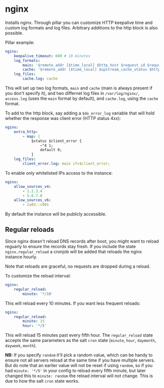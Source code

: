 nginx
=====

Installs nginx. Through pillar you can customize HTTP keepalive time and custom log formats and log
files. Arbitrary additions to the http block is also possible.

Pillar example:

```yaml
nginx:
    keepalive_timeout: 600 # 10 minutes
    log_formats:
        main: '$remote_addr [$time_local] $http_host $request_id $request'
        cache: '$remote_addr [$time_local] $upstream_cache_status $http_host $request'
    log_files:
        cache.log: cache
```

This will set up two log formats, `main` and `cache` (main is always present if you don't specify
it), and two differnet log files in `/var/log/nginx/`, `access.log` (uses the `main` format by
default), and `cache.log`, using the `cache` format.

To add to the http block, say adding a `$do_error_log` variable that will hold whether the response
was client error (HTTP status 4xx):

```yaml
nginx:
    extra_http:
        - map: |
            $status $client_error {
                ~^4 1;
                default 0;
            }
    log_files:
        client_error.log: main if=$client_error;
```

To enable only whitelisted IPs access to the instance:

```yaml
nginx:
    allow_sources_v4:
        - 1.2.3.4
        - 5.6.7.8
    allow_sources_v6:
        - 2a03::c001
```

By default the instance will be publicly accessible.


## Regular reloads

Since nginx doesn't reload DNS records after boot, you might want to reload reguarly to ensure the
records stay fresh. If you include the state `nginx.regular_reload` a cronjob will be added that
reloads the nginx instance hourly.

Note that reloads are graceful, no requests are dropped during a reload.

To customize the reload interval:

```yaml
nginx:
    regular_reload:
        minute: '*/10'
```

This will reload every 10 minutes. If you want less frequent reloads:

```yaml
nginx:
    regular_reload:
        minute: 15
        hour: '*/5'
```

This will reload 15 minutes past every fifth hour. The `regular_reload` state accepts the same
parameters as the salt `cron` state (`minute`, `hour`, `daymonth`, `dayweek`, `month`).

**NB:** If you specify `random` it'll pick a random value, which can be handy to ensure not all
servers reload at the same time if you have multiple servers. But do note that an earlier value
will not be reset if using `random`, so if you had `minute: '*/5'` in your config to reload every
fifth minute, but later changed this to `minute: random` the reload interval will not change. This
is due to how the salt `cron` state works.
